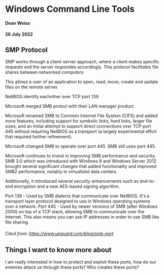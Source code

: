 # Windows Command Line Tools

#### Dean Weiss
#### 26 July 2022

## SMP Protocol

SMP works through a client-server approach, where a client makes specific requests and the server respondes accordingly. This protocol facilitates file shares between networked computers

This allows a user of an application to open, read, move, create and update files on the remote server.

NetBIOS identify eachother over TCP port 139

Microsoft merged SMB protocl with their LAN manager product.

Microsoft renamed SMB to Common Internet File System (CIFS) and added more features, including support for symbolic links, hard links, larger file sizes, and an initial attempt to support direct connections over TCP port 445 without requiring NetBIOS as a transport (a largely experimental effort that required further refinement).

Microsoft changed SMB to operate over port 445. SMB still uses port 445.

Microsoft continues to invest in improving SMB performance and security. SMB 3.0 which was introduced with Windows 8 and Windows Server 2012 brought several significant changes that added functionality and improved SMB2 performance, notably in virtualized data centers.

Additionally, it introduced several security enhancements such as end-to-end encryption and a new AES-based signing algorithm.

Port 139 - Used by SMB dialects that communicate over NetBIOS. It's a transport layer protocol designed to use in Windows operating systems over a network.
Port 445 - Used by newer versions of SMB (after Windows 2000) on top of a TCP stack, allowing SMB to communicate over the Internet. This also means you can use IP addresses in order to use SMB like file sharing.



###### Cited from: https://www.upguard.com/blog/smb-port

## Things I want to know more about
I am really interested in how to protect and exploit these ports, how do our enemies attack us through these ports? Who creates these ports? 
